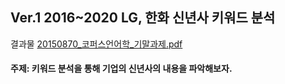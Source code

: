 ## Ver.1 2016~2020 LG, 한화 신년사 키워드 분석

결과물 [20150870_코퍼스언어학_기말과제.pdf](https://github.com/RyuYS-17/Speech_analysis/files/7085126/20150870_._.pdf)

#### 주제: 키워드 분석을 통해 기업의 신년사의 내용을 파악해보자.


